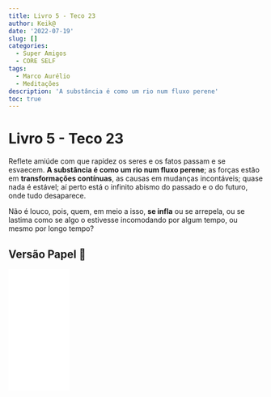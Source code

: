 ```yaml
---
title: Livro 5 - Teco 23
author: Keik@
date: '2022-07-19'
slug: []
categories:
  - Super Amigos
  - CORE SELF
tags:
  - Marco Aurélio
  - Meditações
description: 'A substância é como um rio num fluxo perene'
toc: true
---
```


# Livro 5 - Teco 23

Reflete amiúde com que rapidez os seres e os fatos passam e se esvaecem. **A substância é como um rio num fluxo perene**; as forças estão em **transformações contínuas**, as causas em mudanças incontáveis; quase nada é estável; aí perto está o infinito abismo do passado e o do futuro, onde tudo desaparece. 

Não é louco, pois, quem, em meio a isso, **se infla** ou se arrepela, ou se lastima como se algo o estivesse incomodando por algum tempo, ou mesmo por longo tempo?



## Versão Papel :book:
<iframe style="width:120px;height:240px;" marginwidth="0" marginheight="0" scrolling="no" frameborder="0" src="//ws-na.amazon-adsystem.com/widgets/q?ServiceVersion=20070822&OneJS=1&Operation=GetAdHtml&MarketPlace=BR&source=ss&ref=as_ss_li_til&ad_type=product_link&tracking_id=mundodekeika-20&language=pt_BR&marketplace=amazon&region=BR&placement=B092FVY4BB&asins=B092FVY4BB&linkId=37c5ec14221f61f811029aa88b520891&show_border=true&link_opens_in_new_window=true"></iframe>